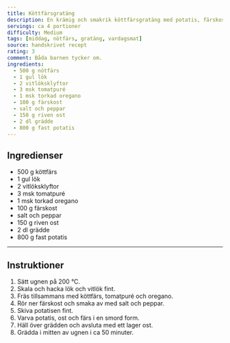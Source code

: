 ```yaml
---
title: Köttfärsgratäng
description: En krämig och smakrik köttfärsgratäng med potatis, färskost, tomatpuré och oregano. Perfekt vardagsmat som hela familjen gillar.
servings: ca 4 portioner
difficulty: Medium
tags: [middag, nötfärs, gratäng, vardagsmat]
source: handskrivet recept
rating: 3
comment: Båda barnen tycker om.
ingredients:
  - 500 g nötfärs
  - 1 gul lök
  - 2 vitlöksklyftor
  - 3 msk tomatpuré
  - 1 msk torkad oregano
  - 100 g färskost
  - salt och peppar
  - 150 g riven ost
  - 2 dl grädde
  - 800 g fast potatis
---
```


## Ingredienser

- 500 g köttfärs
- 1 gul lök
- 2 vitlöksklyftor
- 3 msk tomatpuré
- 1 msk torkad oregano
- 100 g färskost
- salt och peppar
- 150 g riven ost
- 2 dl grädde
- 800 g fast potatis

---

## Instruktioner

1. Sätt ugnen på 200 °C.  
2. Skala och hacka lök och vitlök fint.  
3. Fräs tillsammans med köttfärs, tomatpuré och oregano.  
4. Rör ner färskost och smaka av med salt och peppar.  
5. Skiva potatisen fint.  
6. Varva potatis, ost och färs i en smord form.  
7. Häll över grädden och avsluta med ett lager ost.  
8. Grädda i mitten av ugnen i ca 50 minuter.  
